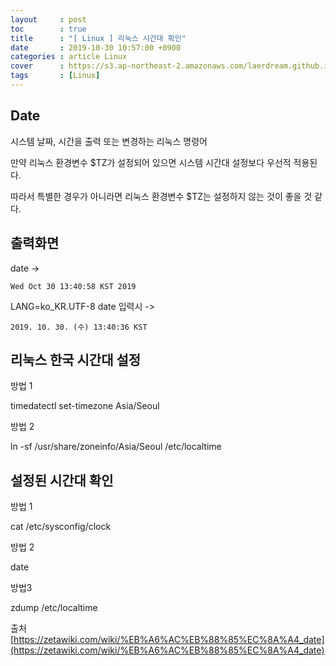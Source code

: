 ```yaml
---
layout     : post
toc        : true
title      : "[ Linux ] 리눅스 시간대 확인"
date       : 2019-10-30 10:57:00 +0900
categories : article Linux
cover      : https://s3.ap-northeast-2.amazonaws.com/laerdream.github.io/cover/linux.jpg
tags       : [Linux]
---
```


## Date

시스템 날짜, 시간을 출력 또는 변경하는 리눅스 명령어

만약 리눅스 환경변수 $TZ가 설정되어 있으면 시스템 시간대 설정보다 우선적 적용된다.

따라서 특별한 경우가 아니라면 리눅스 환경변수 $TZ는 설정하지 않는 것이 좋을 것 같다.


## 출력화면

date ->

```Wed Oct 30 13:40:58 KST 2019```

LANG=ko_KR.UTF-8 date 입력시 ->

```2019. 10. 30. (수) 13:40:36 KST```


## 리눅스 한국 시간대 설정

방법 1

timedatectl set-timezone Asia/Seoul

방법 2

ln -sf /usr/share/zoneinfo/Asia/Seoul /etc/localtime



## 설정된 시간대 확인

방법 1

cat /etc/sysconfig/clock

방법 2

date

방법3

zdump /etc/localtime


출처
[https://zetawiki.com/wiki/%EB%A6%AC%EB%88%85%EC%8A%A4_date](https://zetawiki.com/wiki/%EB%A6%AC%EB%88%85%EC%8A%A4_date)